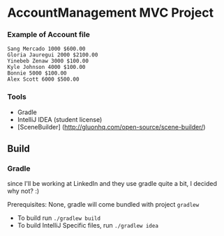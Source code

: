 # AccountManagement MVC Project

### Example of Account file
```
Sang Mercado 1000 $600.00
Gloria Jauregui 2000 $2100.00
Yinebeb Zenaw 3000 $100.00
Kyle Johnson 4000 $100.00
Bonnie 5000 $100.00
Alex Scott 6000 $500.00
```

### Tools
+ Gradle
+ IntelliJ IDEA (student license)
+ [SceneBuilder] (http://gluonhq.com/open-source/scene-builder/)

## Build

### Gradle
since I'll be working at LinkedIn and they use gradle quite a bit, I decided why not? :)

Prerequisites: None, gradle will come bundled with project `gradlew`  

+ To build run `./gradlew build`
+ To build IntelliJ Specific files, run `./gradlew idea`



